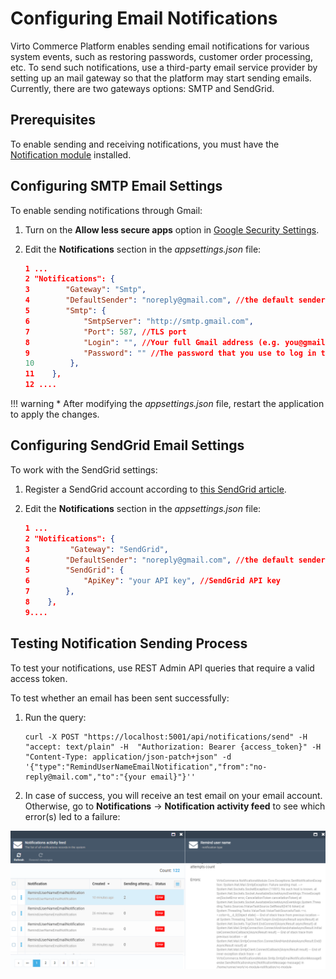 # Configuring Email Notifications
Virto Commerce Platform enables sending email notifications for various system events, such as restoring passwords, customer order processing, etc. To send such notifications, use a third-party email service provider by setting up an mail gateway so that the platform may start sending emails. Currently, there are two gateways options: SMTP and SendGrid.

## Prerequisites
To enable sending and receiving notifications, you must have the [Notification module](https://github.com/VirtoCommerce/vc-module-notification ) installed.

## Configuring SMTP Email Settings
To enable sending notifications through Gmail:

1. Turn on the  **Allow less secure apps** option in [Google Security Settings](https://www.google.com/settings/security/lesssecureapps "https://www.google.com/settings/security/lesssecureapps"). 

1. Edit the **Notifications** section in the *appsettings.json* file:

    ```json title="appsettings.json"
    1 ...
    2 "Notifications": {
    3        "Gateway": "Smtp",
    4        "DefaultSender": "noreply@gmail.com", //the default sender address
    5        "Smtp": {
    6            "SmtpServer": "http://smtp.gmail.com",
    7            "Port": 587, //TLS port
    8            "Login": "", //Your full Gmail address (e.g. you@gmail.com)
    9            "Password": "" //The password that you use to log in to Gmail
    10        },
    11    },
    12 ....
    ```

!!! warning
    * After modifying the *appsettings.json* file, restart the application to apply the changes.

## Configuring SendGrid Email Settings
To work with the SendGrid settings:

1. Register a SendGrid account according to [this SendGrid article](https://docs.sendgrid.com/for-developers/partners/microsoft-azure-2021).

1. Edit the **Notifications** section in the *appsettings.json* file:

    ```json title="appsettings.json"
    1 ...
    2 "Notifications": {
    3         "Gateway": "SendGrid",
    4        "DefaultSender": "noreply@gmail.com", //the default sender address
    5        "SendGrid": {
    6            "ApiKey": "your API key", //SendGrid API key
    7        },
    8    },
    9....
    ```

## Testing Notification Sending Process

To test your notifications, use REST Admin API queries that require a valid access token.

To test whether an email has been sent successfully:

1. Run the query:

    ```
    curl -X POST "https://localhost:5001/api/notifications/send" -H  "accept: text/plain" -H  "Authorization: Bearer {access_token}" -H  "Content-Type: application/json-patch+json" -d '{"type":"RemindUserNameEmailNotification","from":"no-reply@mail.com","to":"{your email}"}''
    ```

1. In case of success, you will receive an test email on your email account. Otherwise, go to **Notifications** → **Notification activity feed** to see which error(s) led to a failure:

![Notification activity feed](media/05-notification-activity-feed.png)
